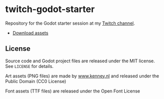 # twitch-godot-starter

Repository for the Godot starter session at my [Twitch
channel](https://twitch.tv/ladybenko).

- [Download assets](assets.zip)

## License

Source code and Godot project files are released under the MIT license. See
`LICENSE` for details.

Art assets (PNG files) are made by www.kenney.nl and released under the Public
Domain (CC0 License)

Font assets (TTF files) are released under the Open Font License

